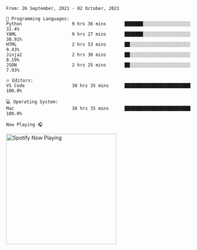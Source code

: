<!--START_SECTION:waka-->
```text
From: 26 September, 2021 - 02 October, 2021

💬 Programming Languages: 
Python                   9 hrs 36 mins       ███████░░░░░░░░░░░░░░░░░░   31.4% 
YAML                     9 hrs 27 mins       ███████░░░░░░░░░░░░░░░░░░   30.91% 
HTML                     2 hrs 53 mins       ██░░░░░░░░░░░░░░░░░░░░░░░   9.43% 
Jinja2                   2 hrs 30 mins       ██░░░░░░░░░░░░░░░░░░░░░░░   8.19% 
JSON                     2 hrs 25 mins       ██░░░░░░░░░░░░░░░░░░░░░░░   7.93%

🔥 Editors: 
VS Code                  30 hrs 35 mins      █████████████████████████   100.0%

💻 Operating System: 
Mac                      30 hrs 35 mins      █████████████████████████   100.0%

```


<!--END_SECTION:waka-->

`Now Playing 🎧`

[<img src="https://spotify-now-playing-cyan-seven.vercel.app/api/spotify-playing" alt="Spotify Now Playing" width="300" />](https://open.spotify.com/user/gregnrobinson-ca)



